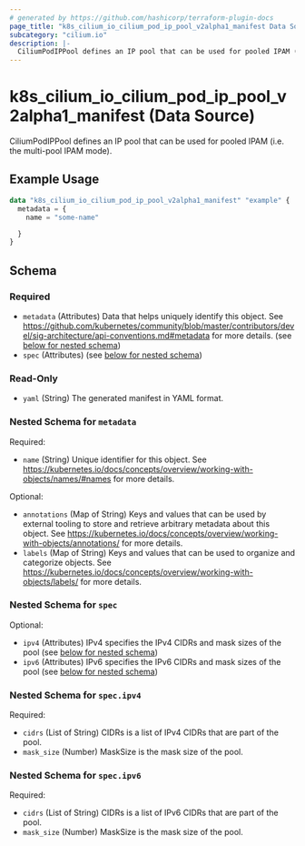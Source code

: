 ```yaml
---
# generated by https://github.com/hashicorp/terraform-plugin-docs
page_title: "k8s_cilium_io_cilium_pod_ip_pool_v2alpha1_manifest Data Source - terraform-provider-k8s"
subcategory: "cilium.io"
description: |-
  CiliumPodIPPool defines an IP pool that can be used for pooled IPAM (i.e. the multi-pool IPAM mode).
---
```


# k8s_cilium_io_cilium_pod_ip_pool_v2alpha1_manifest (Data Source)

CiliumPodIPPool defines an IP pool that can be used for pooled IPAM (i.e. the multi-pool IPAM mode).

## Example Usage

```terraform
data "k8s_cilium_io_cilium_pod_ip_pool_v2alpha1_manifest" "example" {
  metadata = {
    name = "some-name"

  }
}
```

<!-- schema generated by tfplugindocs -->
## Schema

### Required

- `metadata` (Attributes) Data that helps uniquely identify this object. See https://github.com/kubernetes/community/blob/master/contributors/devel/sig-architecture/api-conventions.md#metadata for more details. (see [below for nested schema](#nestedatt--metadata))
- `spec` (Attributes) (see [below for nested schema](#nestedatt--spec))

### Read-Only

- `yaml` (String) The generated manifest in YAML format.

<a id="nestedatt--metadata"></a>
### Nested Schema for `metadata`

Required:

- `name` (String) Unique identifier for this object. See https://kubernetes.io/docs/concepts/overview/working-with-objects/names/#names for more details.

Optional:

- `annotations` (Map of String) Keys and values that can be used by external tooling to store and retrieve arbitrary metadata about this object. See https://kubernetes.io/docs/concepts/overview/working-with-objects/annotations/ for more details.
- `labels` (Map of String) Keys and values that can be used to organize and categorize objects. See https://kubernetes.io/docs/concepts/overview/working-with-objects/labels/ for more details.


<a id="nestedatt--spec"></a>
### Nested Schema for `spec`

Optional:

- `ipv4` (Attributes) IPv4 specifies the IPv4 CIDRs and mask sizes of the pool (see [below for nested schema](#nestedatt--spec--ipv4))
- `ipv6` (Attributes) IPv6 specifies the IPv6 CIDRs and mask sizes of the pool (see [below for nested schema](#nestedatt--spec--ipv6))

<a id="nestedatt--spec--ipv4"></a>
### Nested Schema for `spec.ipv4`

Required:

- `cidrs` (List of String) CIDRs is a list of IPv4 CIDRs that are part of the pool.
- `mask_size` (Number) MaskSize is the mask size of the pool.


<a id="nestedatt--spec--ipv6"></a>
### Nested Schema for `spec.ipv6`

Required:

- `cidrs` (List of String) CIDRs is a list of IPv6 CIDRs that are part of the pool.
- `mask_size` (Number) MaskSize is the mask size of the pool.
